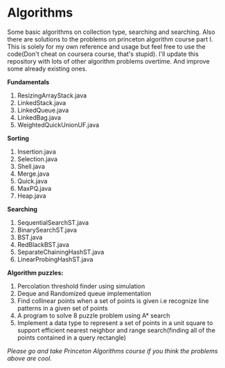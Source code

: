 # Algorithms

Some basic algorithms on collection type, searching and searching. Also there are solutions to the problems on princeton algorithm course part I. This is solely for my own reference and usage but feel free to use the code(Don't cheat on coursera course, that's stupid). I'll update this repository with lots of other algorithm problems overtime. And improve some already existing ones.

<b>Fundamentals</b>
<ol>
  <li>ResizingArrayStack.java</li>
  <li>LinkedStack.java</li>
  <li>LinkedQueue.java</li>
  <li>LinkedBag.java</li>
  <li>WeightedQuickUnionUF.java</li>
</ol>

<b>Sorting</b>
<ol>
  <li>Insertion.java</li>
  <li>Selection.java</li>
  <li>Shell.java</li>
  <li>Merge.java</li>
  <li>Quick.java</li>
  <li>MaxPQ.java</li>
  <li>Heap.java</li>
</ol>

<b>Searching</b>
<ol>
  <li>SequentialSearchST.java</li>
  <li>BinarySearchST.java</li>
  <li>BST.java</li>
  <li>RedBlackBST.java</li>
  <li>SeparateChainingHashST.java</li>
  <li>LinearProbingHashST.java</li>
 </ol>

<b>Algorithm puzzles:</b>
<ol>
  <li>Percolation threshold finder using simulation</li>
  <li>Deque and Randomized queue implementation</li>
  <li>Find collinear points when a set of points is given i.e recognize line patterns in a given set of points</li>
  <li>A program to solve 8 puzzle problem using A* search</li>
  <li>Implement a data type to represent a set of points in a unit square to support efficient nearest neighbor and range search(finding all of the points contained in a query rectangle)</li>
</ol>

<em> Please go and take Princeton Algorithms course if you think the problems above are cool.</em>
